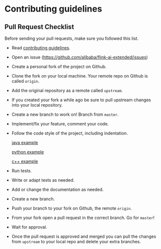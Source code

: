 # Contributing guidelines

## Pull Request Checklist

Before sending your pull requests, make sure you followed this list.

- Read [contributing guidelines](CONTRIBUTING.md).
- Open an issue (https://github.com/alibaba/flink-ai-extended/issues)
- Create a personal fork of the project on Github.
- Clone the fork on your local machine. Your remote repo on Github is called `origin`.
- Add the original repository as a remote called `upstream`.
- If you created your fork a while ago be sure to pull upstream changes into your local repository.
- Create a new branch to work on! Branch from `master`.
- Implement/fix your feature, comment your code.
- Follow the code style of the project, including indentation.

   [java example](dl-on-flink-framework/src/main/java/com/alibaba/flink/ml/cluster/MLConfig.java)
   
   [python example](dl-on-flink-framework/python/dl_on_flink_framework/context.py)
   
   [c++ example](dl-on-flink-framework/python/dl_on_flink_framework/ops/java_file_python_binding.cc)
- Run tests.
- Write or adapt tests as needed.
- Add or change the documentation as needed.
- Create a new branch.
- Push your branch to your fork on Github, the remote `origin`.
- From your fork open a pull request in the correct branch. Go for `master`!
- Wait for approval.
- Once the pull request is approved and merged you can pull the changes from `upstream` to your local repo and delete your extra branches.
